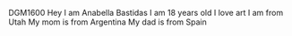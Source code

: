 DGM1600
Hey I am Anabella Bastidas
I am 18 years old 
I love art
I am from Utah 
My mom is from Argentina
My dad is from Spain